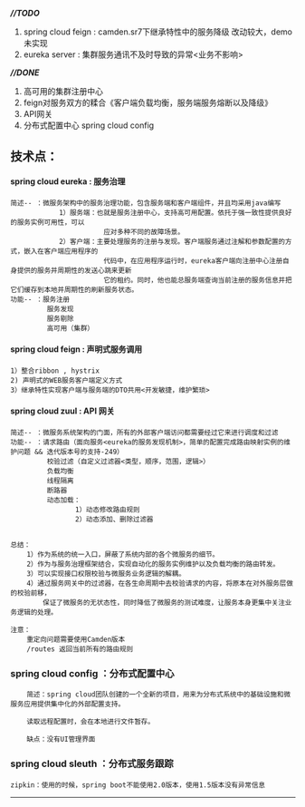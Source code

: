 ***//TODO***

1. spring cloud feign : camden.sr7下继承特性中的服务降级  改动较大，demo未实现
2. eureka server : 集群服务通讯不及时导致的异常<业务不影响>

***//DONE***

 1. 高可用的集群注册中心
 2. feign对服务双方的糅合《客户端负载均衡，服务端服务熔断以及降级》
 3. API网关
 4. 分布式配置中心 spring cloud config
 
 
 技术点：
 -------------------------------------------------------------------------------------------------------------------------

 #### spring cloud eureka : 服务治理 
 
	简述-- ：微服务架构中的服务治理功能，包含服务端和客户端组件，并且均采用java编写
				1）服务端：也就是服务注册中心，支持高可用配置。依托于强一致性提供良好的服务实例可用性，可以
						   应对多种不同的故障场景。
				2）客户端：主要处理服务的注册与发现。客户端服务通过注解和参数配置的方式，嵌入在客户端应用程序的
						   代码中，在应用程序运行时，eureka客户端向注册中心注册自身提供的服务并周期性的发送心跳来更新
						   它的租约。同时，他也能总服务端查询当前注册的服务信息并把它们缓存到本地并周期性的刷新服务状态。
	功能-- ：服务注册
			 服务发现
			 服务剔除
			 高可用（集群）
       
#### spring cloud feign : 声明式服务调用
	
	1）整合ribbon , hystrix
	2) 声明式的WEB服务客户端定义方式
	3）继承特性实现客户端与服务端的DTO共用<开发敏捷，维护繁琐>
	
	
#### spring cloud zuul : API 网关

	简述-- ：微服务系统架构的门面，所有的外部客户端访问都需要经过它来进行调度和过滤
	功能-- ：请求路由（面向服务<eureka的服务发现机制>，简单的配置完成路由映射实例的维护问题 && 迭代版本号的支持-249）
			 校验过滤（自定义过滤器<类型，顺序，范围，逻辑>）
			 负载均衡
			 线程隔离
			 断路器
			 动态加载：
			 		1）动态修改路由规则
			 		2）动态添加、删除过滤器

 
	总结：
		1）作为系统的统一入口，屏蔽了系统内部的各个微服务的细节。
		2）作为与服务治理框架结合，实现自动化的服务实例维护以及负载均衡的路由转发。
		3）可以实现接口权限校验与微服务业务逻辑的解耦。
		4）通过服务网关中的过滤器，在各生命周期中去校验请求的内容，将原本在对外服务层做的校验前移，
			保证了微服务的无状态性，同时降低了微服务的测试难度，让服务本身更集中关注业务逻辑的处理。

	注意：
		重定向问题需要使用Camden版本
		/routes 返回当前所有的路由规则
		
### spring cloud config ：分布式配置中心
		
		简述：spring cloud团队创建的一个全新的项目，用来为分布式系统中的基础设施和微服务应用提供集中化的外部配置支持。

		读取远程配置时，会在本地进行文件暂存。

		缺点：没有UI管理界面
		
### spring cloud sleuth ：分布式服务跟踪

	zipkin：使用的时候，spring boot不能使用2.0版本，使用1.5版本没有异常信息
-------------------------------------------------------------------------------------------------------------------------

   

